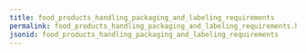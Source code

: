 ```yaml
---
title: food_products_handling_packaging_and_labeling_requirements
permalink: food_products_handling_packaging_and_labeling_requirements.html
jsonid: food_products_handling_packaging_and_labeling_requirements
---
```

